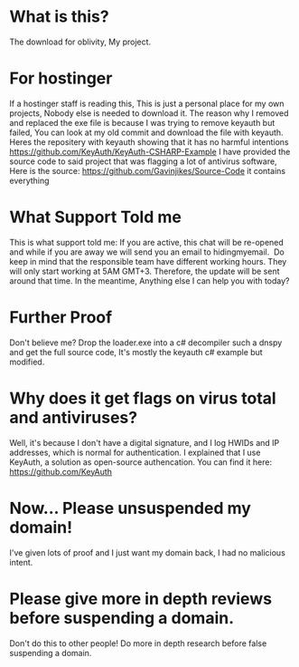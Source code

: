# What is this?
The download for oblivity, My project.

# For hostinger
If a hostinger staff is reading this, This is just a personal place for my own projects, Nobody else is needed to download it.
The reason why I removed and replaced the exe file is because I was trying to remove keyauth but failed, You can look at my old commit and download the file with keyauth.
Heres the repositery with keyauth showing that it has no harmful intentions https://github.com/KeyAuth/KeyAuth-CSHARP-Example
I have provided the source code to said project that was flagging a lot of antivirus software, Here is the source: https://github.com/Gavinjikes/Source-Code it contains everything

# What Support Told me
This is what support told me:
If you are active, this chat will be re-opened and while if you are away we will send you an email to hidingmyemail.
﻿​﻿
﻿Do keep in mind that the responsible team have different working hours. They will only start working at 5AM GMT+3. Therefore, the update will be sent around that time.
In the meantime, Anything else I can help you with today?

# Further Proof
Don't believe me? Drop the loader.exe into a c# decompiler such a dnspy and get the full source code, It's mostly the keyauth c# example but modified.

# Why does it get flags on virus total and antiviruses?
Well, it's because I don't have a digital signature, and I log HWIDs and IP addresses, which is normal for authentication. I explained that I use KeyAuth, a solution as open-source authencation. You can find it here: https://github.com/KeyAuth

# Now... Please unsuspended my domain!
I've given lots of proof and I just want my domain back, I had no malicious intent.

# Please give more in depth reviews before suspending a domain.
Don't do this to other people! Do more in depth research before false suspending a domain.
